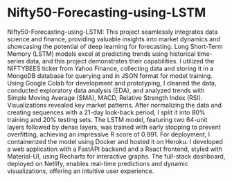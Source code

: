 # Nifty50-Forecasting-using-LSTM

Nifty50-Forecasting-using-LSTM: This project seamlessly integrates data science and finance, providing valuable insights into market dynamics and showcasing the potential of deep learning for forecasting. Long Short-Term Memory (LSTM) models excel at predicting trends using historical time-series data, and this project demonstrates their capabilities. I utilized the NIFTYBEES ticker from Yahoo Finance, collecting data and storing it in a MongoDB database for querying and in JSON format for model training. Using Google Colab for development and prototyping, I cleaned the data, conducted exploratory data analysis (EDA), and analyzed trends with Simple Moving Average (SMA), MACD, Relative Strength Index (RSI). Visualizations revealed key market patterns. After normalizing the data and creating sequences with a 21-day look-back period, I split it into 80% training and 20% testing sets. The LSTM model, featuring two 64-unit layers followed by dense layers, was trained with early stopping to prevent overfitting, achieving an impressive R score of 0.991. For deployment, I containerized the model using Docker and hosted it on Heroku. I developed a web application with a FastAPI backend and a React frontend, styled with Material-UI, using Recharts for interactive graphs. The full-stack dashboard, deployed on Netlify, enables real-time predictions and dynamic visualizations, offering an intuitive user experience.
